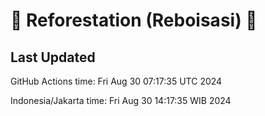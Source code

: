 
# 🌳 Reforestation (Reboisasi) 🌲

## Last Updated

GitHub Actions time: Fri Aug 30 07:17:35 UTC 2024

Indonesia/Jakarta time: Fri Aug 30 14:17:35 WIB 2024
